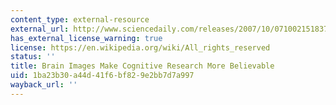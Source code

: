 ```yaml
---
content_type: external-resource
external_url: http://www.sciencedaily.com/releases/2007/10/071002151837.htm
has_external_license_warning: true
license: https://en.wikipedia.org/wiki/All_rights_reserved
status: ''
title: Brain Images Make Cognitive Research More Believable
uid: 1ba23b30-a44d-41f6-bf82-9e2bb7d7a997
wayback_url: ''
---
```

